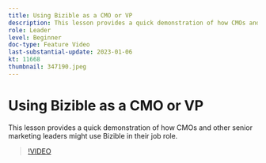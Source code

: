 ```yaml
---
title: Using Bizible as a CMO or VP
description: This lesson provides a quick demonstration of how CMOs and other senior marketing leaders might use Bizible in their job role.
role: Leader
level: Beginner
doc-type: Feature Video
last-substantial-update: 2023-01-06
kt: 11668
thumbnail: 347190.jpeg
---
```


# Using Bizible as a CMO or VP

This lesson provides a quick demonstration of how CMOs and other senior marketing leaders might use Bizible in their job role.

>[!VIDEO](https://video.tv.adobe.com/v/347190/?quality=12&learn=on)
